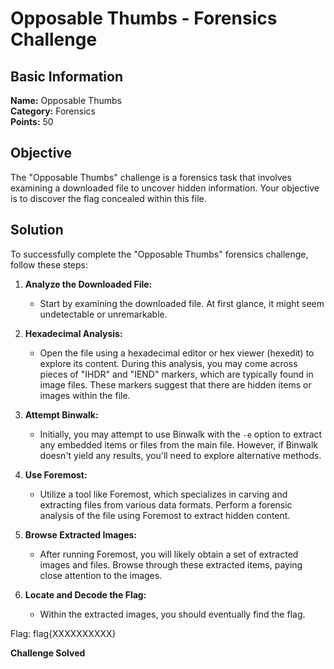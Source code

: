 # Opposable Thumbs - Forensics Challenge

## Basic Information
**Name:** Opposable Thumbs  
**Category:** Forensics  
**Points:** 50

## Objective

The "Opposable Thumbs" challenge is a forensics task that involves examining a downloaded file to uncover hidden information. Your objective is to discover the flag concealed within this file.

## Solution

To successfully complete the "Opposable Thumbs" forensics challenge, follow these steps:

1. **Analyze the Downloaded File:**
   - Start by examining the downloaded file. At first glance, it might seem undetectable or unremarkable.

2. **Hexadecimal Analysis:**
   - Open the file using a hexadecimal editor or hex viewer (hexedit) to explore its content. During this analysis, you may come across pieces of "IHDR" and "IEND" markers, which are typically found in image files. These markers suggest that there are hidden items or images within the file.

3. **Attempt Binwalk:**
   - Initially, you may attempt to use Binwalk with the `-e` option to extract any embedded items or files from the main file. However, if Binwalk doesn't yield any results, you'll need to explore alternative methods.

4. **Use Foremost:**
   - Utilize a tool like Foremost, which specializes in carving and extracting files from various data formats. Perform a forensic analysis of the file using Foremost to extract hidden content.

5. **Browse Extracted Images:**
   - After running Foremost, you will likely obtain a set of extracted images and files. Browse through these extracted items, paying close attention to the images.

6. **Locate and Decode the Flag:**
   - Within the extracted images, you should eventually find the flag. 

Flag: flag{XXXXXXXXXX}

**Challenge Solved**  
